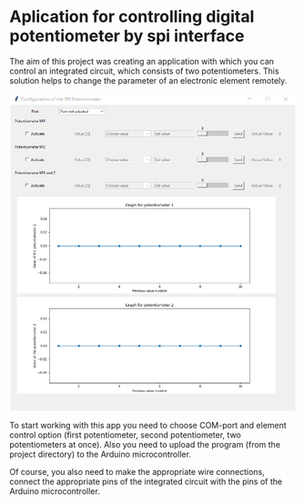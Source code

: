 # Aplication for controlling digital potentiometer by spi interface

The aim of this project was creating an application with which you can control an integrated circuit, which consists of two potentiometers.
This solution helps to change the parameter of an electronic element remotely.

<p align="center">
  <img src ="View_of_the_app.png" width="500" >
</p>

To start working with this app you need to choose COM-port and element control option (first potentiometer, second potentiometer, two potentiometers at once). 
Also you need to upload the program (from the project directory) to the Arduino microcontroller.

Of course, you also need to make the appropriate wire connections, connect the appropriate pins of the integrated circuit with the pins of the Arduino microcontroller.
